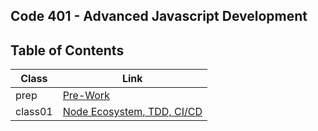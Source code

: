 ## Code 401 - Advanced Javascript Development

## Table of Contents

| Class  | Link                                                            |
|-----------| ----------------------------------------------------------------|
|prep |[Pre-Work](https://en-zuh.github.io/Reading-notes/401/prep-read)|
|class01 |[Node Ecosystem, TDD, CI/CD](https://en-zuh.github.io/Reading-notes/401/class01)|
 
